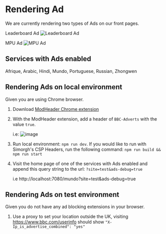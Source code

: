 # Rendering Ad

We are currently rendering two types of Ads on our front pages.

Leaderboard Ad
![Leaderboard Ad
](https://user-images.githubusercontent.com/30599794/90142128-eb7c7080-dd73-11ea-8c68-f47b27f56620.png)

MPU Ad
![MPU Ad](https://user-images.githubusercontent.com/30599794/90142048-cee03880-dd73-11ea-92f7-1f1c9098d228.png)

## Services with Ads enabled

Afrique, Arabic, Hindi, Mundo, Portuguese, Russian, Zhongwen

## Rendering Ads on local environment

Given you are using Chrome browser.

1. Download [ModHeader Chrome extension](https://www.google.com/search?q=modheader+chrome+pass+boolean&rlz=1C5CHFA_enGB762GB762&oq=modheader&aqs=chrome.0.69i59l2j69i57j69i60j69i61j69i60j69i65l2.1039j0j7&sourceid=chrome&ie=UTF-8)
2. With the ModHeader extension, add a header of `BBC-Adverts` with the value `true`.

   i.e: ![image](https://user-images.githubusercontent.com/30599794/90151074-40bd7f80-dd7e-11ea-985d-902ed04641ac.png)

3. Run local environment: `npm run dev`. If you would like to run with Simorgh's CSP Headers, run the following command: `npm run build && npm run start`
4. Visit the home page of one of the services with Ads enabled and append this query string to the url: `?site=test&ads-debug=true`

   i.e http://localhost:7080/mundo?site=test&ads-debug=true

## Rendering Ads on test environment

Given you do not have any ad blocking extensions in your browser.

1. Use a proxy to set your location outside the UK, visiting https://www.bbc.com/userinfo should show `"X-Ip_is_advertise_combined": "yes"`
